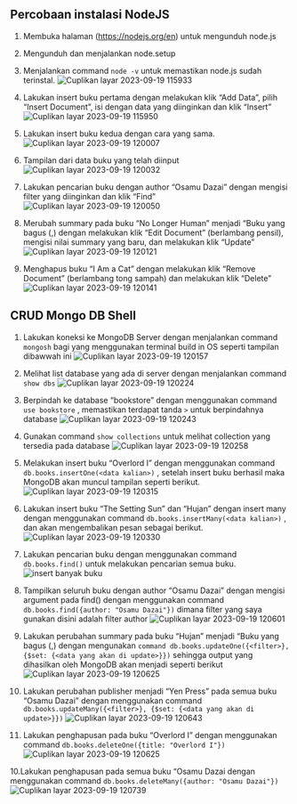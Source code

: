 ## Percobaan instalasi NodeJS

1. Membuka halaman (https://nodejs.org/en) untuk mengunduh node.js

2. Mengunduh dan menjalankan node.setup
  
3. Menjalankan command `node -v` untuk memastikan node.js sudah terinstal.
![Cuplikan layar 2023-09-19 115933](https://github.com/alfiyantogw/Prak-Pemin/assets/99490388/bb5f7cb5-d136-480d-a4c4-17c28c8bf6db)

4. Lakukan insert buku pertama dengan melakukan klik “Add Data”, pilih “Insert Document”, isi dengan data yang diinginkan dan klik “Insert”
![Cuplikan layar 2023-09-19 115950](https://github.com/alfiyantogw/Prak-Pemin/assets/99490388/feb30bb4-c3e6-417a-b6c6-f969637fa60e)

4. Lakukan insert buku kedua dengan cara yang sama.
![Cuplikan layar 2023-09-19 120007](https://github.com/alfiyantogw/Prak-Pemin/assets/99490388/4cda57a8-63ff-4836-a3f7-3449f25c6a32)

5. Tampilan dari data buku yang telah diinput
![Cuplikan layar 2023-09-19 120032](https://github.com/alfiyantogw/Prak-Pemin/assets/99490388/e9282754-8a09-45b5-9e49-0b1c73239a3c)

6. Lakukan pencarian buku dengan author “Osamu Dazai” dengan mengisi filter yang diinginkan dan klik “Find”
![Cuplikan layar 2023-09-19 120050](https://github.com/alfiyantogw/Prak-Pemin/assets/99490388/52edf790-fc41-49e9-a4ea-85c0f8846c73)

7. Merubah summary pada buku “No Longer Human” menjadi “Buku yang bagus (<NAMA>,<NIM>) dengan melakukan klik “Edit Document” (berlambang pensil), mengisi nilai summary yang baru, dan melakukan klik “Update”
![Cuplikan layar 2023-09-19 120121](https://github.com/alfiyantogw/Prak-Pemin/assets/99490388/28497b5a-623a-4a7d-8d1c-18bd810eb0e9)

8. Menghapus buku “I Am a Cat” dengan melakukan klik “Remove Document” (berlambang tong sampah) dan melakukan klik “Delete”
![Cuplikan layar 2023-09-19 120141](https://github.com/alfiyantogw/Prak-Pemin/assets/99490388/5e4f6f80-5d69-491a-b5e2-dddf05c019bd)



## CRUD Mongo DB Shell

1. Lakukan koneksi ke MongoDB Server dengan menjalankan command `mongosh` bagi yang menggunakan terminal build in OS seperti tampilan dibawwah ini
![Cuplikan layar 2023-09-19 120157](https://github.com/alfiyantogw/Prak-Pemin/assets/99490388/3e090684-3e8a-400d-9494-9cb72a226ce0)

2. Melihat list database yang ada di server dengan menjalankan command `show dbs`
![Cuplikan layar 2023-09-19 120224](https://github.com/alfiyantogw/Prak-Pemin/assets/99490388/6cbc40d1-e9fd-4c02-9920-75be5c747c2d)

2. Berpindah ke database “bookstore” dengan menggunakan command `use bookstore` , memastikan terdapat tanda `>` untuk berpindahnya database
![Cuplikan layar 2023-09-19 120243](https://github.com/alfiyantogw/Prak-Pemin/assets/99490388/c36089f7-32f9-4f3d-956e-9a14c0b7f2d3)

3. Gunakan command `show collections` untuk melihat collection yang tersedia pada database
![Cuplikan layar 2023-09-19 120258](https://github.com/alfiyantogw/Prak-Pemin/assets/99490388/ede19988-1af0-490d-8f50-147e2c2a1358)


4. Melakukan insert buku “Overlord I” dengan menggunakan command `db.books.insertOne(<data kalian>)` , setelah insert buku berhasil maka MongoDB akan muncul tampilan seperti berikut.
![Cuplikan layar 2023-09-19 120315](https://github.com/alfiyantogw/Prak-Pemin/assets/99490388/fe651577-cbc9-488c-9deb-7f4df449778d)


5. Lakukan insert buku “The Setting Sun” dan “Hujan” dengan insert many dengan menggunakan command `db.books.insertMany(<data kalian>)` , dan akan mengembalikan pesan sebagai berikut.
![Cuplikan layar 2023-09-19 120330](https://github.com/alfiyantogw/Prak-Pemin/assets/99490388/4eddef81-6872-4b76-9c8c-54852807a33d)

5. Lakukan pencarian buku dengan menggunakan command `db.books.find()` untuk melakukan pencarian semua buku.
![insert banyak buku](https://github.com/alfiyantogw/Prak-Pemin/assets/99490388/3a3a552e-e340-45d8-86d1-f49f7cfa3713)

6. Tampilkan seluruh buku dengan author “Osamu Dazai” dengan mengisi argument pada find() dengan menggunakan command `db.books.find({author: "Osamu Dazai"})` dimana filter yang saya gunakan disini adalah filter author
![Cuplikan layar 2023-09-19 120601](https://github.com/alfiyantogw/Prak-Pemin/assets/99490388/3b764dd5-62cb-4499-b9cb-e8d5b229465a)

7. Lakukan perubahan summary pada buku “Hujan” menjadi “Buku yang bagus (<NAMA>,<NIM>) dengan mengunakan `command db.books.updateOne({<filter>}, {$set: {<data yang akan di update>}})` sehingga output yang dihasilkan oleh MongoDB akan menjadi seperti berikut
![Cuplikan layar 2023-09-19 120625](https://github.com/alfiyantogw/Prak-Pemin/assets/99490388/46c21773-4ce4-4318-a98e-4f6e4a2a9e1e)

8. Lakukan perubahan publisher menjadi “Yen Press” pada semua buku “Osamu
Dazai” dengan menggunakan command `db.books.updateMany({<filter>}, {$set: {<data
yang akan di update>}})`
![Cuplikan layar 2023-09-19 120643](https://github.com/alfiyantogw/Prak-Pemin/assets/99490388/39ce53ed-43bc-4c0a-ac69-5a91a46126bc)

9. Lakukan penghapusan pada buku “Overlord I” dengan menggunakan command `db.books.deleteOne({title: "Overlord I"})`
![Cuplikan layar 2023-09-19 120625](https://github.com/alfiyantogw/Prak-Pemin/assets/99490388/2309e746-1033-47a4-ae0c-74af1af25699)

10.Lakukan penghapusan pada semua buku “Osamu Dazai dengan menggunakan command `db.books.deleteMany({author: "Osamu Dazai"})`
![Cuplikan layar 2023-09-19 120739](https://github.com/alfiyantogw/Prak-Pemin/assets/99490388/6e4ad280-63d1-4d3c-b3d6-7ad9629ef1e0)
